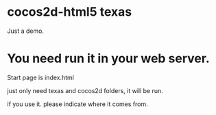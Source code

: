 # cocos2d-html5 texas

Just a demo. 

<h1>You need run it in your web server.</h1>

Start page is index.html

just only need texas and cocos2d folders, it will be run.

if you use it. please indicate where it comes from. 